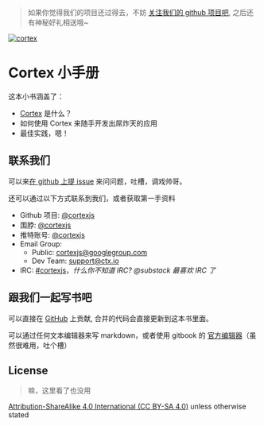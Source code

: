 > 如果你觉得我们的项目还过得去，不妨 [关注我们的 github 项目吧](https://github.com/cortexjs/cortex/stargazers), 之后还有神秘好礼相送哦~

[![cortex](https://raw.githubusercontent.com/cortexjs/the-handbook-of-cortex/master/images/github.png)](https://github.com/cortexjs/cortex/stargazers)

# Cortex 小手册

这本小书涵盖了：
- [Cortex](https://github.com/cortexjs/cortex) 是什么？
- 如何使用 Cortex 来随手开发出屌炸天的应用
- 最佳实践，嗯！

## 联系我们

可以来[在 github 上提 issue](https://github.com/cortexjs/cortex/issues) 来问问题，吐槽，调戏帅哥。

还可以通过以下方式联系到我们，或者获取第一手资料

- Github 项目: [@cortexjs](https://github.com/cortexjs/cortex)
- 围脖: [@cortexjs](http://weibo.com/cortexjs)
- 推特账号: [@cortexjs](https://twitter.com/cortexjs)
- Email Group:
  - Public: [cortexjs@googlegroup.com](cortexjs@googlegroups.com)
  - Dev Team: [support@ctx.io](support@ctx.io)
- IRC: [#cortexjs](http://webchat.freenode.net/?channels=cortexjs)，_什么你不知道 IRC? @substack 最喜欢 IRC 了_


## 跟我们一起写书吧

可以直接在 [GitHub](https://github.com/cortexjs/the-handbook-of-cortex) 上贡献, 合并的代码会直接更新到这本书里面。

可以通过任何文本编辑器来写 markdown，或者使用 gitbook 的 [官方编辑器](https://github.com/GitbookIO/editor/blob/master/README.md)（虽然很难用，吐个槽）

## License

> 嘛，这里看了也没用

[Attribution-ShareAlike 4.0 International (CC BY-SA 4.0)](http://creativecommons.org/licenses/by-sa/4.0/) unless otherwise stated
